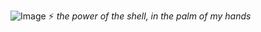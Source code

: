 ![Image](https://shadow.coffee/bucket/banner.png "dark-coffee")
⚡ *the power of the shell, in the palm of my hands*
